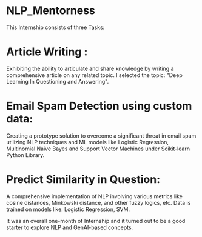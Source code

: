 # NLP_Mentorness

This Internship consists of three Tasks:
# Article Writing :
Exhibiting the ability to articulate and share knowledge by writing a comprehensive article on any related topic. 
I selected the topic: "Deep Learning In Questioning and Answering".

# Email Spam Detection using custom data:
Creating a prototype solution to overcome a significant threat in email spam utilizing NLP techniques and ML models like Logistic Regression, Multinomial Naive Bayes and
Support Vector Machines under Scikit-learn Python Library.

# Predict Similarity in Question:
A comprehensive implementation of NLP involving various metrics like cosine distances, Minkowski distance, and other fuzzy logics, etc. Data is trained on models like:
Logistic Regression, SVM.

It was an overall one-month of Internship and it turned out to be a good starter to explore NLP and GenAI-based concepts.
